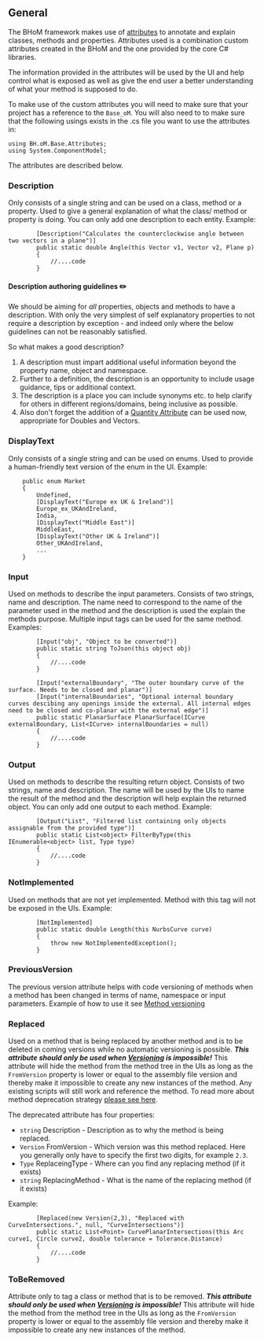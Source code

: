 ## General

The BHoM framework makes use of [attributes](https://docs.microsoft.com/en-us/dotnet/csharp/programming-guide/concepts/attributes/) to annotate and explain classes, methods and properties. Attributes used is a combination custom attributes created in the BHoM and the one provided by the core C# libraries.

The information provided in the attributes will be used by the UI and help control what is exposed as well as give the end user a better understanding of what your method is supposed to do.

To make use of the custom attributes you will need to make sure that your project has a reference to the `Base_oM`. You will also need to to make sure that the following usings exists in the .cs file you want to use the attributes in:

```
using BH.oM.Base.Attributes;
using System.ComponentModel;
```

The attributes are described below.

### Description

Only consists of a single string and can be used on a class, method or a property. Used to give a general explanation of what the class/ method or property is doing. You can only add one description to each entity. Example:

```
        [Description("Calculates the counterclockwise angle between two vectors in a plane")]
        public static double Angle(this Vector v1, Vector v2, Plane p)
        {
            //....code
        }
```



#### Description authoring guidelines ✏️ 


We should be aiming for _all_ properties, objects and methods to have a description. With only the very simplest of self explanatory properties to not require a description by exception - and indeed only where the below guidelines can not be reasonably satisfied. 

So what makes a good description?

1. A description must impart additional useful information beyond the property name, object and namespace. 
2. Further to a definition, the description is an opportunity to include usage guidance, tips or additional context.
3. The description is a place you can include synonyms etc. to help clarify for others in different regions/domains, being inclusive as possible.
4. Also don't forget the addition of a [Quantity Attribute](https://github.com/BHoM/BHoM/tree/master/Quantities_oM/Attributes) can be used now, appropriate for Doubles and Vectors.

### DisplayText

Only consists of a single string and can be used on enums. Used to provide a human-friendly text version of the enum in the UI. Example:

```
    public enum Market
    {
        Undefined,
        [DisplayText("Europe ex UK & Ireland")]
        Europe_ex_UKAndIreland,
        India,
        [DisplayText("Middle East")]
        MiddleEast,
        [DisplayText("Other UK & Ireland")]
        Other_UKAndIreland,
        ...
    }
```


### Input
Used on methods to describe the input parameters. Consists of two strings, name and description. The name need to correspond to the name of the parameter used in the method and the description is used the explain the methods purpose. Multiple input tags can be used for the same method. Examples:

```
        [Input("obj", "Object to be converted")]
        public static string ToJson(this object obj)
        {
            //....code
        }
```

```
        [Input("externalBoundary", "The outer boundary curve of the surface. Needs to be closed and planar")]
        [Input("internalBoundaries", "Optional internal boundary curves descibing any openings inside the external. All internal edges need to be closed and co-planar with the external edge")]
        public static PlanarSurface PlanarSurface(ICurve externalBoundary, List<ICurve> internalBoundaries = null)
        {
            //....code
        }
```

### Output
Used on methods to describe the resulting return object. Consists of two strings, name and description. The name will be used by the UIs to name the result of the method and the description will help explain the returned object. You can only add one output to each method. Example:

```
        [Output("List", "Filtered list containing only objects assignable from the provided type")]
        public static List<object> FilterByType(this IEnumerable<object> list, Type type)
        {
            //....code
        }
```

### NotImplemented
Used on methods that are not yet implemented. Method with this tag will not be exposed in the UIs. Example:

```
        [NotImplemented]
        public static double Length(this NurbsCurve curve)
        {
            throw new NotImplementedException();
        }
```

### PreviousVersion
The previous version attribute helps with code versioning of methods when a method has been changed in terms of name, namespace or input parameters. Example of how to use it see [Method versioning](https://github.com/BHoM/documentation/wiki/Versioning---How-to-modify-code-without-breaking-user-scripts#modifying-methods)

### Replaced
Used on a method that is being replaced by another method and is to be deleted in coming versions while no automatic versioning is possible. **_This attribute should only be used when [Versioning](https://github.com/BHoM/documentation/wiki/Versioning---How-to-modify-code-without-breaking-user-scripts) is impossible!_** This attribute will hide the method from the method tree in the UIs as long as the `FromVersion` property is lower or equal to the assembly file version and thereby make it impossible to create any new instances of the method. Any existing scripts will still work and reference the method. To read more about method deprecation strategy [please see here](https://github.com/BHoM/documentation/wiki/Backwards-compatibility).

The deprecated attribute has four properties:

- `string` Description - Description as to why the method is being replaced.
- `Version` FromVersion - Which version was this method replaced. Here you generally only have to specify the first two digits, for example `2.3`.
- `Type` ReplaceingType - Where can you find any replacing method (if it exists)
- `string` ReplacingMethod - What is the name of the replacing method (if it exists)

Example:

```
        [Replaced(new Version(2,3), "Replaced with CurveIntersections.", null, "CurveIntersections")]
        public static List<Point> CurvePlanarIntersections(this Arc curve1, Circle curve2, double tolerance = Tolerance.Distance)
        {
            //....code
        }
```

### ToBeRemoved
Attribute only to tag a class or method that is to be removed. **_This attribute should only be used when [Versioning](https://github.com/BHoM/documentation/wiki/Versioning---How-to-modify-code-without-breaking-user-scripts) is impossible!_** This attribute will hide the method from the method tree in the UIs as long as the `FromVersion` property is lower or equal to the assembly file version and thereby make it impossible to create any new instances of the method.

